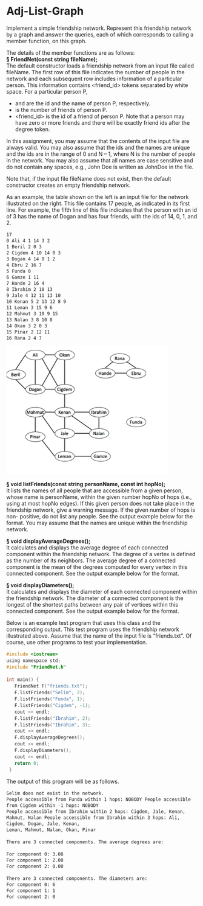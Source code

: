 # Adj-List-Graph

Implement a simple friendship network. Represent this friendship network by a graph and answer the queries, each of which corresponds to calling a member function, on this graph.

The details of the member functions are as follows:\
**§ FriendNet(const string fileName);**\
The default constructor loads a friendship network from an input file called fileName. The first row of this file indicates the number of people in the network and each subsequent row includes information of a particular person. This information contains <id> <name> <degree> <friend_id> tokens separated by white space. For a particular person P,
- <id> and <name> are the id and the name of person P, respectively.
- <degree> is the number of friends of person P.
- <friend_id> is the id of a friend of person P. Note that a person may have zero or more friends and there will be exactly <degree> friend ids after the degree token.
 

In this assignment, you may assume that the contents of the input file are always valid. You may also assume that the ids and the names are unique and the ids are in the range of 0 and N – 1, where N is the number of people in the network. You may also assume that all names are case sensitive and do not contain any spaces, e.g., John Doe is written as JohnDoe in the file.

Note that, if the input file fileName does not exist, then the default constructor creates an empty friendship network.

As an example, the table shown on the left is an input file for the network illustrated on the right. This file contains 17 people, as indicated in its first line. For example, the fifth line of this file indicates that the person with an id of 3 has the name of Dogan and has four friends, with the ids of 14, 0, 1, and 2.

```
17
0 Ali 4 1 14 3 2
1 Beril 2 0 3
2 Cigdem 4 10 14 0 3
3 Dogan 4 14 0 1 2
4 Ebru 2 16 7
5 Funda 0
6 Gamze 1 11
7 Hande 2 16 4
8 Ibrahim 2 10 13
9 Jale 4 12 11 13 10
10 Kenan 5 2 13 12 8 9
11 Leman 3 15 9 6
12 Mahmut 3 10 9 15
13 Nalan 3 8 10 8
14 Okan 3 2 0 3
15 Pinar 2 12 11
16 Rana 2 4 7
```


![Screenshot](graph.png)

**§ void listFriends(const string personName, const int hopNo);**\
It lists the names of all people that are accessible from a given person, whose name is personName, within the given number hopNo of hops (i.e., using at most hopNo edges). If this given person does not take place in the friendship network, give a warning message. If the given number of hops is non- positive, do not list any people. See the output example below for the format. You may assume that the names are unique within the friendship network.

**§ void displayAverageDegrees();**\
It calculates and displays the average degree of each connected component within the friendship network. The degree of a vertex is defined as the number of its neighbors. The average degree of a connected component is the mean of the degrees computed for every vertex in this connected component. See the output example below for the format.

**§ void displayDiameters();**\
It calculates and displays the diameter of each connected component within the friendship network. The diameter of a connected component is the longest of the shortest paths between any pair of vertices within this connected component. See the output example below for the format.
    
Below is an example test program that uses this class and the corresponding output. This test program uses the friendship network illustrated above. Assume that the name of the input file is “friends.txt”. Of course, use other programs to test your implementation.

```c
#include <iostream>
using namespace std;
#include "FriendNet.h"

int main() {
   FriendNet F("friends.txt");
   F.listFriends("Selim", 2);
   F.listFriends("Funda", 1); 
   F.listFriends("Cigdem", -1);
   cout << endl;
   F.listFriends("Ibrahim", 2);
   F.listFriends("Ibrahim", 3);
   cout << endl;
   F.displayAverageDegrees();
   cout << endl;
   F.displayDiameters();
   cout << endl;
   return 0; 
 }
 ```
The output of this program will be as follows.

```
Selim does not exist in the network.
People accessible from Funda within 1 hops: NOBODY People accessible from Cigdem within -1 hops: NOBODY
People accessible from Ibrahim within 2 hops: Cigdem, Jale, Kenan, Mahmut, Nalan People accessible from Ibrahim within 3 hops: Ali, Cigdem, Dogan, Jale, Kenan,
Leman, Mahmut, Nalan, Okan, Pinar

There are 3 connected components. The average degrees are:

For component 0: 3.08
For component 1: 2.00
For component 2: 0.00

There are 3 connected components. The diameters are:
For component 0: 6
For component 1: 1
For component 2: 0
```
